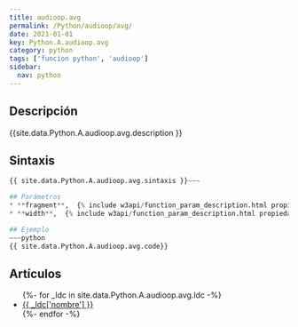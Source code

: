 ```yaml
---
title: audioop.avg
permalink: /Python/audioop/avg/
date: 2021-01-01
key: Python.A.audioop.avg
category: python
tags: ['funcion python', 'audioop']
sidebar: 
  nav: python
---
```


## Descripción
{{site.data.Python.A.audioop.avg.description }}

## Sintaxis
~~~python
{{ site.data.Python.A.audioop.avg.sintaxis }}~~~

## Parámetros
* **fragment**,  {% include w3api/function_param_description.html propiedad=site.data.Python.A.audioop.avg valor="fragment" %}
* **width**,  {% include w3api/function_param_description.html propiedad=site.data.Python.A.audioop.avg valor="width" %}

## Ejemplo
~~~python
{{ site.data.Python.A.audioop.avg.code}}
~~~

## Artículos
<ul>
{%- for _ldc in site.data.Python.A.audioop.avg.ldc -%}
   <li>
       <a href="{{_ldc['url'] }}">{{ _ldc['nombre'] }}</a>
   </li>
{%- endfor -%}
</ul>
